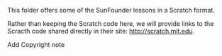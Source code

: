 This folder offers some of the SunFounder lessons in a Scratch format.

Rather than keeping the Scratch code here, we will provide links to the Scracth code shared directly in their site: http://scratch.mit.edu.

Add Copyright note
